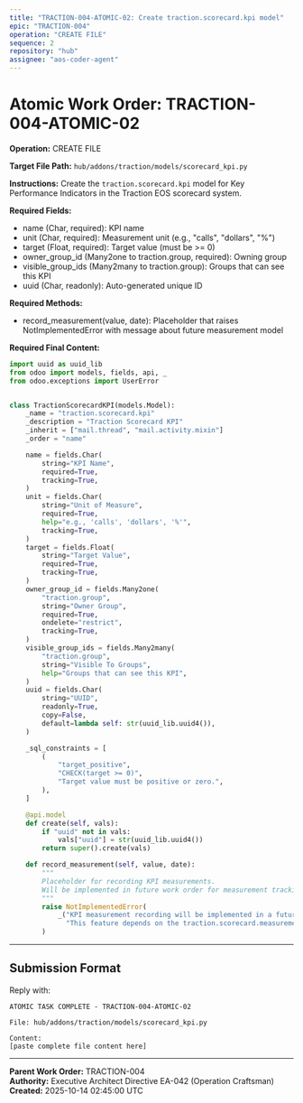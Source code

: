 ```yaml
---
title: "TRACTION-004-ATOMIC-02: Create traction.scorecard.kpi model"
epic: "TRACTION-004"
operation: "CREATE FILE"
sequence: 2
repository: "hub"
assignee: "aos-coder-agent"
---
```


# Atomic Work Order: TRACTION-004-ATOMIC-02

**Operation:** CREATE FILE

**Target File Path:** `hub/addons/traction/models/scorecard_kpi.py`

**Instructions:**
Create the `traction.scorecard.kpi` model for Key Performance Indicators in the Traction EOS scorecard system.

**Required Fields:**
- name (Char, required): KPI name
- unit (Char, required): Measurement unit (e.g., "calls", "dollars", "%")
- target (Float, required): Target value (must be >= 0)
- owner_group_id (Many2one to traction.group, required): Owning group
- visible_group_ids (Many2many to traction.group): Groups that can see this KPI
- uuid (Char, readonly): Auto-generated unique ID

**Required Methods:**
- record_measurement(value, date): Placeholder that raises NotImplementedError with message about future measurement model

**Required Final Content:**
```python
import uuid as uuid_lib
from odoo import models, fields, api, _
from odoo.exceptions import UserError


class TractionScorecardKPI(models.Model):
    _name = "traction.scorecard.kpi"
    _description = "Traction Scorecard KPI"
    _inherit = ["mail.thread", "mail.activity.mixin"]
    _order = "name"

    name = fields.Char(
        string="KPI Name",
        required=True,
        tracking=True,
    )
    unit = fields.Char(
        string="Unit of Measure",
        required=True,
        help="e.g., 'calls', 'dollars', '%'",
        tracking=True,
    )
    target = fields.Float(
        string="Target Value",
        required=True,
        tracking=True,
    )
    owner_group_id = fields.Many2one(
        "traction.group",
        string="Owner Group",
        required=True,
        ondelete="restrict",
        tracking=True,
    )
    visible_group_ids = fields.Many2many(
        "traction.group",
        string="Visible To Groups",
        help="Groups that can see this KPI",
    )
    uuid = fields.Char(
        string="UUID",
        readonly=True,
        copy=False,
        default=lambda self: str(uuid_lib.uuid4()),
    )

    _sql_constraints = [
        (
            "target_positive",
            "CHECK(target >= 0)",
            "Target value must be positive or zero.",
        ),
    ]

    @api.model
    def create(self, vals):
        if "uuid" not in vals:
            vals["uuid"] = str(uuid_lib.uuid4())
        return super().create(vals)

    def record_measurement(self, value, date):
        """
        Placeholder for recording KPI measurements.
        Will be implemented in future work order for measurement tracking.
        """
        raise NotImplementedError(
            _("KPI measurement recording will be implemented in a future story. "
              "This feature depends on the traction.scorecard.measurement model.")
        )
```

---

## Submission Format

Reply with:
```
ATOMIC TASK COMPLETE - TRACTION-004-ATOMIC-02

File: hub/addons/traction/models/scorecard_kpi.py

Content:
[paste complete file content here]
```

---

**Parent Work Order:** TRACTION-004  
**Authority:** Executive Architect Directive EA-042 (Operation Craftsman)  
**Created:** 2025-10-14 02:45:00 UTC

